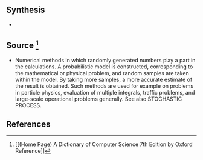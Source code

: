 ## Synthesis
- 
## Source [^1]
- Numerical methods in which randomly generated numbers play a part in the calculations. A probabilistic model is constructed, corresponding to the mathematical or physical problem, and random samples are taken within the model. By taking more samples, a more accurate estimate of the result is obtained. Such methods are used for example on problems in particle physics, evaluation of multiple integrals, traffic problems, and large-scale operational problems generally. See also STOCHASTIC PROCESS.
## References

[^1]: [[(Home Page) A Dictionary of Computer Science 7th Edition by Oxford Reference]]